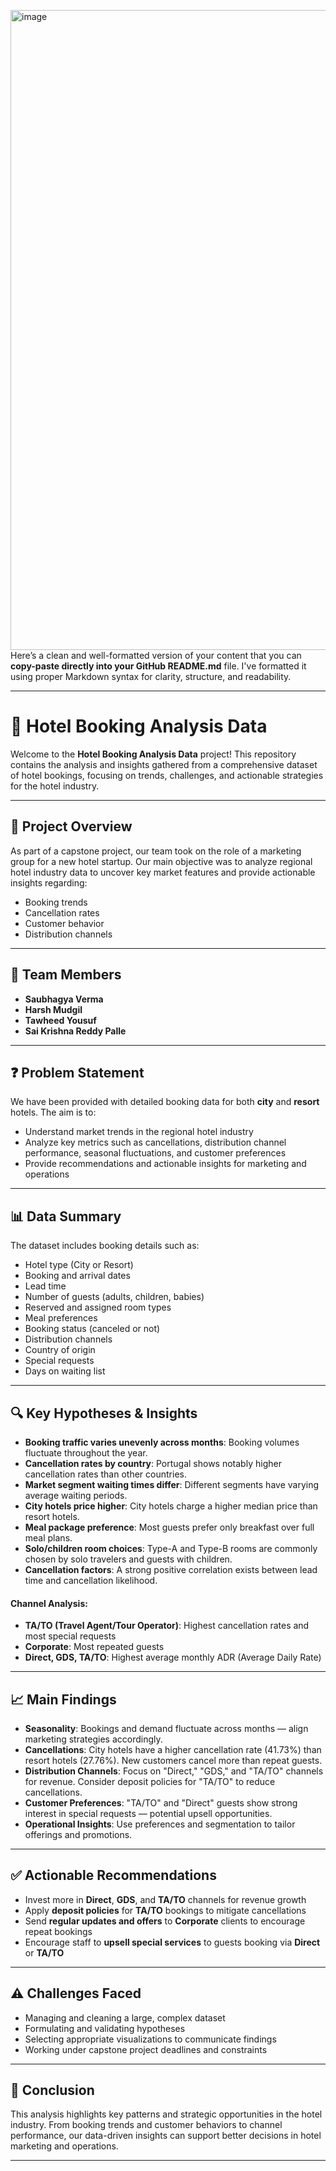 <img width="1536" height="1024" alt="image" src="https://github.com/user-attachments/assets/8783b6dc-939a-4c35-a0c4-2e652a77c365" />Here’s a clean and well-formatted version of your content that you can **copy-paste directly into your GitHub README.md** file. I've formatted it using proper Markdown syntax for clarity, structure, and readability.

---

# 🏨 Hotel Booking Analysis Data

Welcome to the **Hotel Booking Analysis Data** project! This repository contains the analysis and insights gathered from a comprehensive dataset of hotel bookings, focusing on trends, challenges, and actionable strategies for the hotel industry.


---

## 📌 Project Overview

As part of a capstone project, our team took on the role of a marketing group for a new hotel startup. Our main objective was to analyze regional hotel industry data to uncover key market features and provide actionable insights regarding:

* Booking trends
* Cancellation rates
* Customer behavior
* Distribution channels

---

## 👥 Team Members

* **Saubhagya Verma**
* **Harsh Mudgil**
* **Tawheed Yousuf**
* **Sai Krishna Reddy Palle**

---

## ❓ Problem Statement

We have been provided with detailed booking data for both **city** and **resort** hotels. The aim is to:

* Understand market trends in the regional hotel industry
* Analyze key metrics such as cancellations, distribution channel performance, seasonal fluctuations, and customer preferences
* Provide recommendations and actionable insights for marketing and operations

---

## 📊 Data Summary

The dataset includes booking details such as:

* Hotel type (City or Resort)
* Booking and arrival dates
* Lead time
* Number of guests (adults, children, babies)
* Reserved and assigned room types
* Meal preferences
* Booking status (canceled or not)
* Distribution channels
* Country of origin
* Special requests
* Days on waiting list

---

## 🔍 Key Hypotheses & Insights

* **Booking traffic varies unevenly across months**: Booking volumes fluctuate throughout the year.
* **Cancellation rates by country**: Portugal shows notably higher cancellation rates than other countries.
* **Market segment waiting times differ**: Different segments have varying average waiting periods.
* **City hotels price higher**: City hotels charge a higher median price than resort hotels.
* **Meal package preference**: Most guests prefer only breakfast over full meal plans.
* **Solo/children room choices**: Type-A and Type-B rooms are commonly chosen by solo travelers and guests with children.
* **Cancellation factors**: A strong positive correlation exists between lead time and cancellation likelihood.

#### Channel Analysis:

* **TA/TO (Travel Agent/Tour Operator)**: Highest cancellation rates and most special requests
* **Corporate**: Most repeated guests
* **Direct, GDS, TA/TO**: Highest average monthly ADR (Average Daily Rate)

---

## 📈 Main Findings

* **Seasonality**: Bookings and demand fluctuate across months — align marketing strategies accordingly.
* **Cancellations**: City hotels have a higher cancellation rate (41.73%) than resort hotels (27.76%). New customers cancel more than repeat guests.
* **Distribution Channels**: Focus on "Direct," "GDS," and "TA/TO" channels for revenue. Consider deposit policies for "TA/TO" to reduce cancellations.
* **Customer Preferences**: "TA/TO" and "Direct" guests show strong interest in special requests — potential upsell opportunities.
* **Operational Insights**: Use preferences and segmentation to tailor offerings and promotions.

---

## ✅ Actionable Recommendations

* Invest more in **Direct**, **GDS**, and **TA/TO** channels for revenue growth
* Apply **deposit policies** for **TA/TO** bookings to mitigate cancellations
* Send **regular updates and offers** to **Corporate** clients to encourage repeat bookings
* Encourage staff to **upsell special services** to guests booking via **Direct** or **TA/TO**

---

## ⚠️ Challenges Faced

* Managing and cleaning a large, complex dataset
* Formulating and validating hypotheses
* Selecting appropriate visualizations to communicate findings
* Working under capstone project deadlines and constraints

---

## 🧾 Conclusion

This analysis highlights key patterns and strategic opportunities in the hotel industry. From booking trends and customer behaviors to channel performance, our data-driven insights can support better decisions in hotel marketing and operations.

---
